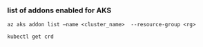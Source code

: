 ### list of addons enabled for AKS 

```
az aks addon list –name <cluster_name>  --resource-group <rg>
```
```
kubectl get crd
```
